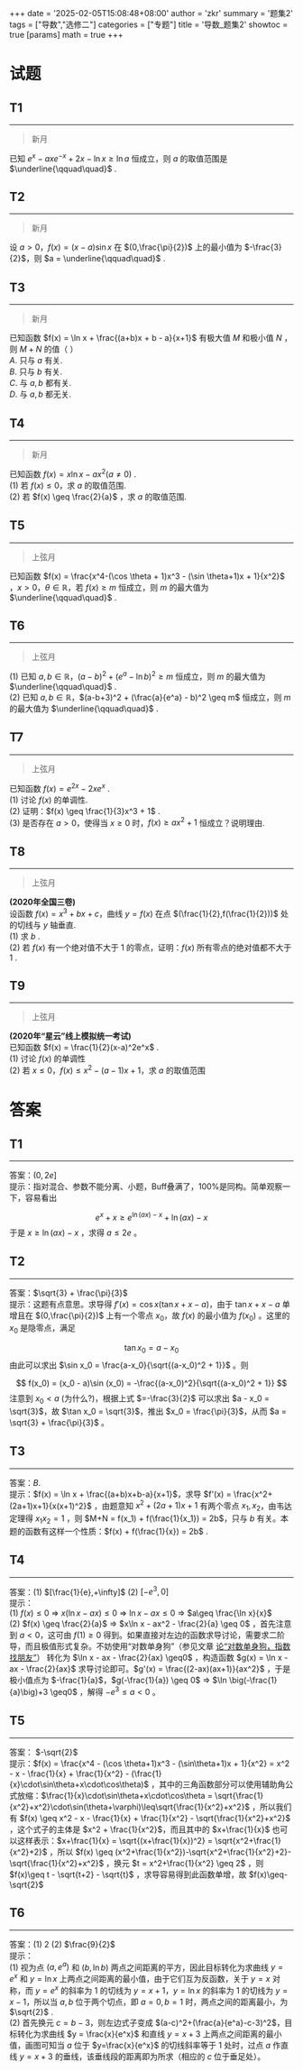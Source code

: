 +++
date = '2025-02-05T15:08:48+08:00'
author = 'zkr'
summary = '题集2'
tags = ["导数","选修二"]
categories = ["专题"]
title = '导数_题集2'
showtoc = true
[params]
    math = true
+++


# 试题
## T1
----
> 新月

已知 $e^x - axe^{-x} + 2x - \ln x \geq \ln a$ 恒成立，则 $a$ 的取值范围是 $\underline{\qquad\quad}$ .


## T2
-----
> 新月

设 $a > 0$，$f(x) = (x-a)\sin x$ 在 $(0,\frac{\pi}{2})$ 上的最小值为 $-\frac{3}{2}$，则 $a = \underline{\qquad\quad}$ .  

## T3
--------
> 新月

已知函数 $f(x) = \ln x + \frac{(a+b)x + b - a}{x+1}$ 有极大值 $M$ 和极小值 $N$ ，则 $M+N$ 的值（     ）  
$A.$ 只与 $a$ 有关.  
$B.$ 只与 $b$  有关.  
$C.$ 与 $a,b$ 都有关.  
$D.$ 与 $a,b$ 都无关.  

## T4
--------
> 新月

已知函数 $f(x) = x\ln x - ax^2(a\neq0)$ .  
(1) 若 $f(x) \leq 0$，求 $a$ 的取值范围.  
(2) 若 $f(x) \geq \frac{2}{a}$ ，求 $a$ 的取值范围.

## T5
-------
> 上弦月

已知函数 $f(x) = \frac{x^4-(\cos \theta + 1)x^3 - (\sin \theta+1)x + 1}{x^2}$ ，$x > 0$，$\theta \in \mathbb{R}$，若 $f(x) \geq m$ 恒成立，则 $m$ 的最大值为 $\underline{\qquad\quad}$ .


## T6
----------
> 上弦月

(1) 已知 $a,b\in\mathbb{R}$，$(a-b)^2 + (e^a - \ln b)^2 \geq m$ 恒成立，则 $m$ 的最大值为 $\underline{\qquad\quad}$ .    
(2) 已知 $a,b\in\mathbb{R}$，$(a-b+3)^2 + (\frac{a}{e^a} - b)^2 \geq m$ 恒成立，则 $m$ 的最大值为 $\underline{\qquad\quad}$ .  

## T7
------
> 上弦月

已知函数 $f(x) = e^{2x} - 2xe^x$ .  
(1) 讨论 $f(x)$ 的单调性.  
(2) 证明：$f(x) \geq \frac{1}{3}x^3 + 1$ .    
(3) 是否存在 $a > 0$，使得当 $x\geq0$ 时，$f(x)\geq ax^2+1$ 恒成立？说明理由.

## T8
-------
> 上弦月

**(2020年全国三卷)**   
设函数 $f(x) = x^3 + bx + c$，曲线 $y = f(x)$ 在点 $(\frac{1}{2},f(\frac{1}{2}))$ 处的切线与 $y$ 轴垂直.  
(1) 求 $b$ .  
(2) 若 $f(x)$ 有一个绝对值不大于 $1$ 的零点，证明：$f(x)$ 所有零点的绝对值都不大于 $1$ .


## T9
--------
> 上弦月

**(2020年“星云”线上模拟统一考试)**  
已知函数 $f(x) = \frac{1}{2}(x-a)^2e^x$ .  
(1) 讨论 $f(x)$ 的单调性  
(2) 若 $x\leq0$，$f(x)\leq x^2-(a-1)x+1$，求 $a$ 的取值范围


# 答案

## T1
---
答案：$(0, 2e]$  
提示：指对混合、参数不能分离、小题，Buff叠满了，100%是同构。简单观察一下，容易看出

$$
e^x +x \geq e^{\ln{(ax)-x}}+\ln{(ax)-x}
$$
于是 $x \geq \ln (ax) - x$ ，求得 $a \leq 2e$ 。  

## T2
-------
答案：$\sqrt{3} + \frac{\pi}{3}$      
提示：这题有点意思。求导得 $f'(x) = \cos x(\tan x + x - a)$，由于 $\tan x + x - a$ 单增且在 $(0,\frac{\pi}{2})$ 上有一个零点 $x_0$，故 $f(x)$ 的最小值为 $f(x_0)$ 。这里的 $x_0$ 是隐零点，满足

$$
\tan x_0 = a - x_0
$$
由此可以求出 $\sin x_0 = \frac{a-x_0}{\sqrt{(a-x_0)^2 + 1}}$ 。则

$$
f(x_0) = (x_0 - a)\sin (x_0) = -\frac{(a-x_0)^2}{\sqrt{(a-x_0)^2 + 1}}
$$
注意到 $x_0 < a$ (为什么?)，根据上式 $=-\frac{3}{2}$ 可以求出 $a - x_0 = \sqrt{3}$，故 $\tan x_0 = \sqrt{3}$，推出 $x_0 = \frac{\pi}{3}$，从而 $a = \sqrt{3} + \frac{\pi}{3}$ 。


## T3
------
答案：$B.$  
提示：$f(x) = \ln x + \frac{(a+b)x+b-a}{x+1}$，求导 $f'(x) = \frac{x^2+(2a+1)x+1}{x(x+1)^2}$ ，由题意知 $x^2 + (2a+1)x + 1$ 有两个零点 $x_1,x_2$，由韦达定理得 $x_1x_2 = 1$ ，则 $M+N = f(x_1) + f(\frac{1}{x_1}) = 2b$，只与 $b$ 有关。本题的函数有这样一个性质：$f(x) + f(\frac{1}{x}) = 2b$ .  

## T4
-------
答案：(1) $[\frac{1}{e},+\infty]$   (2) $[-e^3,0]$  
提示：  
(1) $f(x) \leq 0$ $\Longrightarrow$ $x(\ln x - ax) \leq 0$ $\Longrightarrow$ $\ln x - ax\leq 0$ $\Longrightarrow$ $a\geq \frac{\ln x}{x}$   
(2) $f(x) \geq \frac{2}{a}$ $\Longrightarrow$ $x\ln x - ax^2 - \frac{2}{a} \geq 0$ ，首先注意到 $a < 0$，这可由 $f(1)\geq 0$ 得到。如果直接对左边的函数求导讨论，需要求二阶导，而且极值形式复杂。不妨使用“对数单身狗”（参见文章 [论“对数单身狗，指数找朋友”](/posts/方法论/论“对数单身狗、指数找朋友”)） 转化为 $\ln x - ax - \frac{2}{ax} \geq0$ ，构造函数 $g(x) = \ln x - ax - \frac{2}{ax}$ 求导讨论即可。$g'(x) = \frac{(2-ax)(ax+1)}{ax^2}$ ，于是极小值点为 $-\frac{1}{a}$，$g(-\frac{1}{a}) \geq 0$ $\Longrightarrow$ $\ln \big(-\frac{1}{a}\big)+3 \geq0$ ，解得 $-e^3 \leq a < 0$ 。

## T5
--------
答案：  $-\sqrt{2}$  
提示：$f(x) = \frac{x^4 - (\cos \theta+1)x^3 - (\sin\theta+1)x + 1}{x^2} = x^2 - x - \frac{1}{x} + \frac{1}{x^2} - (\frac{1}{x}\cdot\sin\theta+x\cdot\cos\theta)$ ，其中的三角函数部分可以使用辅助角公式放缩：$\frac{1}{x}\cdot\sin\theta+x\cdot\cos\theta = \sqrt{\frac{1}{x^2}+x^2}\cdot\sin(\theta+\varphi)\leq\sqrt{\frac{1}{x^2}+x^2}$ ，所以我们有 $f(x) \geq x^2 -  x - \frac{1}{x} + \frac{1}{x^2} - \sqrt{\frac{1}{x^2}+x^2}$ ，这个式子的主体是 $x^2 + \frac{1}{x^2}$，而且其中的 $x+\frac{1}{x}$ 也可以这样表示：$x+\frac{1}{x} = \sqrt{(x+\frac{1}{x})^2} = \sqrt{x^2+\frac{1}{x^2}+2}$ ，所以 $f(x) \geq (x^2+\frac{1}{x^2})-\sqrt{x^2+\frac{1}{x^2}+2}-\sqrt{\frac{1}{x^2}+x^2}$ ，换元 $t = x^2+\frac{1}{x^2} \geq 2$ ，则 $f(x)\geq t - \sqrt{t+2} - \sqrt{t}$ ，求导容易得到此函数单增，故 $f(x)\geq-\sqrt{2}$    

## T6
--------
答案：(1) $2$   (2) $\frac{9}{2}$   
提示：  
(1) 视为点 $(a,e^a)$ 和 $(b,\ln b)$ 两点之间距离的平方，因此目标转化为求曲线 $y = e^x$ 和 $y = \ln x$ 上两点之间距离的最小值，由于它们互为反函数，关于 $y=x$ 对称，而 $y = e^x$ 的斜率为 $1$ 的切线为 $y=x+1$，$y=\ln x$ 的斜率为 $1$ 的切线为 $y = x - 1$，所以当 $a,b$ 位于两个切点，即 $a=0,b=1$ 时，两点之间的距离最小，为 $\sqrt{2}$ .  
(2) 首先换元 $c = b-3$，则左边式子变成 $(a-c)^2+(\frac{a}{e^a}-c-3)^2$，目标转化为求曲线 $y = \frac{x}{e^x}$ 和直线 $y=x+3$ 上两点之间距离的最小值，画图可知当 $a$ 位于 $y=\frac{x}{e^x}$ 的切线斜率等于 $1$ 处时，过点 $a$ 作直线 $y = x + 3$ 的垂线，该垂线段的距离即为所求（相应的 $c$ 位于垂足处）。  

